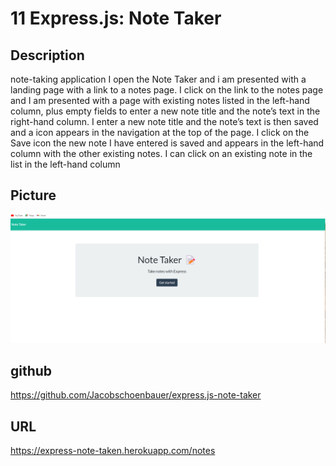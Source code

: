 # 11 Express.js: Note Taker

## Description
 note-taking application
 I open the Note Taker and i am presented with a landing page with a link to a notes page.
 I click on the link to the notes page and I
 am presented with a page with existing notes listed in the left-hand column, plus empty fields to enter a new note title and the note’s text in the right-hand column.
 I enter a new note title and the note’s text is then saved and a
 icon appears in the navigation at the top of the page.
 I click on the Save icon the new note I have entered is saved and appears in the left-hand column with the other existing notes.
 I can click on an existing note in the list in the left-hand column
 
 ## Picture
![img](Screenshot%202022-11-17%20111519.png)
 ## github
 https://github.com/Jacobschoenbauer/express.js-note-taker

 ## URL
 https://express-note-taken.herokuapp.com/notes